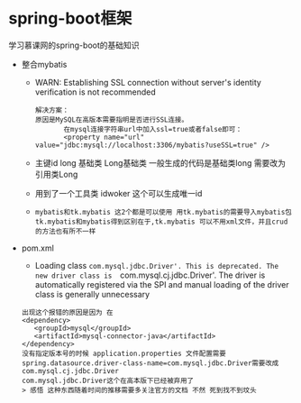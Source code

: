 # spring-boot框架
学习慕课网的spring-boot的基础知识  
* 整合mybatis

    - WARN: Establishing SSL connection without server's identity verification is not recommended  
      ```
      解决方案： 
      原因是MySQL在高版本需要指明是否进行SSL连接。
             在mysql连接字符串url中加入ssl=true或者false即可：  
             <property name="url" value="jdbc:mysql://localhost:3306/mybatis?useSSL=true" />
    - 主键id  long 基础类  Long基础类   一般生成的代码是基础类long  需要改为引用类Long  
  
    - 用到了一个工具类  idwoker 这个可以生成唯一id  
 
     - ```
       mybatis和tk.mybatis 这2个都是可以使用 用tk.mybatis的需要导入mybatis包 
       tk.mybatis和mybatis得到区别在于,tk.mybatis 可以不用xml文件，并且crud的方法也有所不一样 
* pom.xml  
  - Loading class `com.mysql.jdbc.Driver'. This is deprecated. The new driver class is 
  `com.mysql.cj.jdbc.Driver'. The driver is automatically registered via the SPI
   and manual loading of the driver class is generally unnecessary
   ``` 
  出现这个报错的原因是因为 在  
  <dependency>
      <groupId>mysql</groupId>
      <artifactId>mysql-connector-java</artifactId>
  </dependency>
  没有指定版本号的时候 application.properties 文件配置需要
  spring.datasource.driver-class-name=com.mysql.jdbc.Driver需要改成com.mysql.cj.jdbc.Driver
   com.mysql.jdbc.Driver这个在高本版下已经被弃用了
  > 感悟 这种东西随着时间的推移需要多关注官方的文档 不然 死到找不到坟头
  
